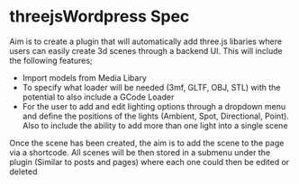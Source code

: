 # threejsWordpress Spec 

Aim is to create a plugin that will automatically add three.js libaries where users can easily create 3d scenes through a backend UI. 
This will include the following features; 

- Import models from Media Libary 
- To specify what loader will be needed (3mf, GLTF, OBJ, STL) with the potential to also include a GCode Loader
- For the user to add and edit lighting options through a dropdown menu and define the positions of the lights (Ambient, Spot, Directional, Point). Also to include the ability to add more than one light into a single scene

Once the scene has been created, the aim is to add the scene to the page via a shortcode. 
All scenes will be then stored in a submenu under the plugin (Similar to posts and pages) where each one could then be edited or deleted 
